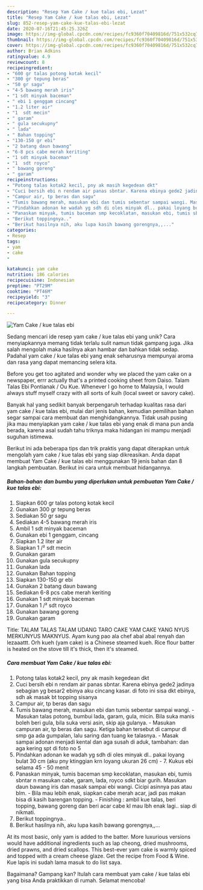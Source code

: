 ```yaml
---
description: "Resep Yam Cake / kue talas ebi, Lezat"
title: "Resep Yam Cake / kue talas ebi, Lezat"
slug: 852-resep-yam-cake-kue-talas-ebi-lezat
date: 2020-07-16T21:45:25.326Z
image: https://img-global.cpcdn.com/recipes/fc9360f70409816d/751x532cq70/yam-cake-kue-talas-ebi-foto-resep-utama.jpg
thumbnail: https://img-global.cpcdn.com/recipes/fc9360f70409816d/751x532cq70/yam-cake-kue-talas-ebi-foto-resep-utama.jpg
cover: https://img-global.cpcdn.com/recipes/fc9360f70409816d/751x532cq70/yam-cake-kue-talas-ebi-foto-resep-utama.jpg
author: Brian Adkins
ratingvalue: 4.9
reviewcount: 8
recipeingredient:
- "600 gr talas potong kotak kecil"
- "300 gr tepung beras"
- "50 gr sagu"
- "4-5 bawang merah iris"
- "1 sdt minyak baceman"
- " ebi 1 genggam cincang"
- "1.2 liter air"
- "1  sdt mecin"
- " garam"
- " gula secukupny"
- " lada"
- " Bahan topping"
- "130-150 gr ebi"
- "2 batang daun bawang"
- "6-8 pcs cabe merah keriting"
- "1 sdt minyak baceman"
- "1  sdt royco"
- " bawang goreng"
- " garam"
recipeinstructions:
- "Potong talas kotak2 kecil, pny ak masih kegedean dkt"
- "Cuci bersih ebi n rendam air panas sbntar. Karena ebinya gede2 jadinya sebagian yg besar2 ebinya aku cincang kasar. di foto ini sisa dkt ebinya, sdh ak masak bt topping sisanya"
- "Campur air, tp beras dan sagu"
- "Tumis bawang merah, masukan ebi dan tumis sebentar sampai wangi. Masukan talas potong, bumbui lada, garam, gula, micin. Bila suka manis boleh beri gula, bila suka versi asin, skip aja gulanya. Masukan campuran air, tp beras dan sagu. Ketiga bahan tersebut di campur dl smp ga ada gumpalan, lalu saring dan tuang ke talasnya. Masak sampai adonan menjadi kental dan aga susah di aduk, tambahan: dan aga kering spt di foto no 5"
- "Pindahkan adonan ke wadah yg sdh di oles minyak dl.. pakai loyang bulat 30 cm (aku pny ktinggian krn loyang ukuran 26 cm) 7. Kukus ebi selama 45 - 50 menit"
- "Panaskan minyak, tumis baceman smp kecoklatan, masukan ebi, tumis sbntar n masukan cabe, garam, lada, royco sdkt biar gurih. Masukan daun bawang iris dan masak sampai ebi wangi. Cicipi asinnya pas atau blm. Bila mau lebih enak, siapkan cabe merah acar, jadi pas makan bisa di kasih barengan topping. Finishing : ambil kue talas, beri topping, bawang goreng dan beri acar cabe kl mau lbh enak lagi.. siap di nikmati."
- "Berikut toppingnya.."
- "Berikut hasilnya nih, aku lupa kasih bawang gorengnya,,..."
categories:
- Resep
tags:
- yam
- cake
- 

katakunci: yam cake  
nutrition: 186 calories
recipecuisine: Indonesian
preptime: "PT29M"
cooktime: "PT46M"
recipeyield: "3"
recipecategory: Dinner

---
```



![Yam Cake / kue talas ebi](https://img-global.cpcdn.com/recipes/fc9360f70409816d/751x532cq70/yam-cake-kue-talas-ebi-foto-resep-utama.jpg)

Sedang mencari ide resep yam cake / kue talas ebi yang unik? Cara menyiapkannya memang tidak terlalu sulit namun tidak gampang juga. Jika salah mengolah maka hasilnya akan hambar dan bahkan tidak sedap. Padahal yam cake / kue talas ebi yang enak seharusnya mempunyai aroma dan rasa yang dapat memancing selera kita.

Before you get too agitated and wonder why we placed the yam cake on a newspaper, errr actually that&#39;s a printed cooking sheet from Daiso. Talam Talas Ebi Pontianak / Ou Kue. Whenever I go home to Malaysia, I would always stuff myself crazy with all sorts of kuih (local sweet or savory cake).

Banyak hal yang sedikit banyak berpengaruh terhadap kualitas rasa dari yam cake / kue talas ebi, mulai dari jenis bahan, kemudian pemilihan bahan segar sampai cara membuat dan menghidangkannya. Tidak usah pusing jika mau menyiapkan yam cake / kue talas ebi yang enak di mana pun anda berada, karena asal sudah tahu triknya maka hidangan ini mampu menjadi suguhan istimewa.


Berikut ini ada beberapa tips dan trik praktis yang dapat diterapkan untuk mengolah yam cake / kue talas ebi yang siap dikreasikan. Anda dapat membuat Yam Cake / kue talas ebi menggunakan 19 jenis bahan dan 8 langkah pembuatan. Berikut ini cara untuk membuat hidangannya.

<!--inarticleads1-->

##### Bahan-bahan dan bumbu yang diperlukan untuk pembuatan Yam Cake / kue talas ebi:

1. Siapkan 600 gr talas potong kotak kecil
1. Gunakan 300 gr tepung beras
1. Sediakan 50 gr sagu
1. Sediakan 4-5 bawang merah iris
1. Ambil 1 sdt minyak baceman
1. Gunakan  ebi 1 genggam, cincang
1. Siapkan 1.2 liter air
1. Siapkan 1 /² sdt mecin
1. Gunakan  garam
1. Gunakan  gula secukupny
1. Gunakan  lada
1. Gunakan  Bahan topping
1. Siapkan 130-150 gr ebi
1. Gunakan 2 batang daun bawang
1. Sediakan 6-8 pcs cabe merah keriting
1. Gunakan 1 sdt minyak baceman
1. Gunakan 1 /² sdt royco
1. Gunakan  bawang goreng
1. Gunakan  garam


Title: TALAM TALAS TALAM UDANG TARO CAKE YAM CAKE YANG NYUS MERKUNYUS MAKNYUS. Ayam kung pao ala chef abal abal renyah dan lezaaattt. Orh kueh (yam cake) is a Chinese steamed kueh. Rice flour batter is heated on the stove till it&#39;s thick, then it&#39;s steamed. 

<!--inarticleads2-->

##### Cara membuat Yam Cake / kue talas ebi:

1. Potong talas kotak2 kecil, pny ak masih kegedean dkt
1. Cuci bersih ebi n rendam air panas sbntar. Karena ebinya gede2 jadinya sebagian yg besar2 ebinya aku cincang kasar. di foto ini sisa dkt ebinya, sdh ak masak bt topping sisanya
1. Campur air, tp beras dan sagu
1. Tumis bawang merah, masukan ebi dan tumis sebentar sampai wangi. - Masukan talas potong, bumbui lada, garam, gula, micin. Bila suka manis boleh beri gula, bila suka versi asin, skip aja gulanya. - Masukan campuran air, tp beras dan sagu. Ketiga bahan tersebut di campur dl smp ga ada gumpalan, lalu saring dan tuang ke talasnya. - Masak sampai adonan menjadi kental dan aga susah di aduk, tambahan: dan aga kering spt di foto no 5
1. Pindahkan adonan ke wadah yg sdh di oles minyak dl.. pakai loyang bulat 30 cm (aku pny ktinggian krn loyang ukuran 26 cm) - 7. Kukus ebi selama 45 - 50 menit
1. Panaskan minyak, tumis baceman smp kecoklatan, masukan ebi, tumis sbntar n masukan cabe, garam, lada, royco sdkt biar gurih. Masukan daun bawang iris dan masak sampai ebi wangi. Cicipi asinnya pas atau blm. - Bila mau lebih enak, siapkan cabe merah acar, jadi pas makan bisa di kasih barengan topping. - Finishing : ambil kue talas, beri topping, bawang goreng dan beri acar cabe kl mau lbh enak lagi.. siap di nikmati.
1. Berikut toppingnya..
1. Berikut hasilnya nih, aku lupa kasih bawang gorengnya,,...


At its most basic, only yam is added to the batter. More luxurious versions would have additional ingredients such as lap cheong, dried mushrooms, dried prawns, and dried scallops. This best-ever yam cake is warmly spiced and topped with a cream cheese glaze. Get the recipe from Food &amp; Wine. Kue lapis ini sudah lama masuk to do list saya. 

Bagaimana? Gampang kan? Itulah cara membuat yam cake / kue talas ebi yang bisa Anda praktikkan di rumah. Selamat mencoba!
